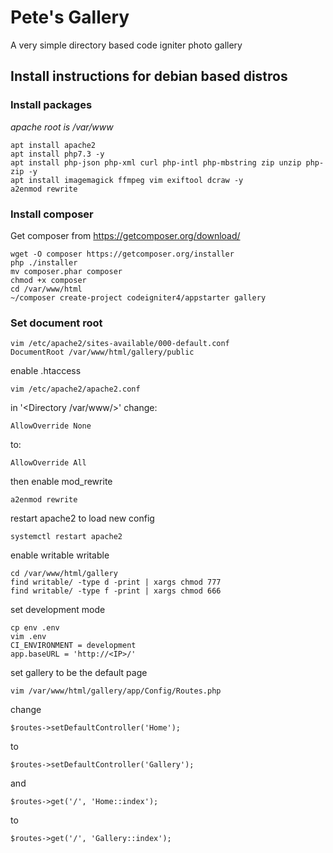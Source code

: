 # Pete's Gallery

A very simple directory based code igniter photo gallery

## Install instructions for debian based distros
### Install packages
*apache root is /var/www*

    apt install apache2
    apt install php7.3 -y
    apt install php-json php-xml curl php-intl php-mbstring zip unzip php-zip -y
    apt install imagemagick ffmpeg vim exiftool dcraw -y
    a2enmod rewrite
### Install composer
Get composer from https://getcomposer.org/download/

    wget -O composer https://getcomposer.org/installer
    php ./installer
    mv composer.phar composer
    chmod +x composer
    cd /var/www/html
    ~/composer create-project codeigniter4/appstarter gallery
### Set document root

    vim /etc/apache2/sites-available/000-default.conf
    DocumentRoot /var/www/html/gallery/public
enable .htaccess

    vim /etc/apache2/apache2.conf
in '<Directory /var/www/>' change:

    AllowOverride None
to:

    AllowOverride All
then enable mod_rewrite

    a2enmod rewrite
restart apache2 to load new config

    systemctl restart apache2
enable writable writable
    
    cd /var/www/html/gallery
    find writable/ -type d -print | xargs chmod 777
    find writable/ -type f -print | xargs chmod 666
set development mode

    cp env .env
    vim .env
    CI_ENVIRONMENT = development
    app.baseURL = 'http://<IP>/'
set gallery to be the default page

    vim /var/www/html/gallery/app/Config/Routes.php
change

    $routes->setDefaultController('Home');
to

    $routes->setDefaultController('Gallery');
and

    $routes->get('/', 'Home::index');
to

    $routes->get('/', 'Gallery::index');

